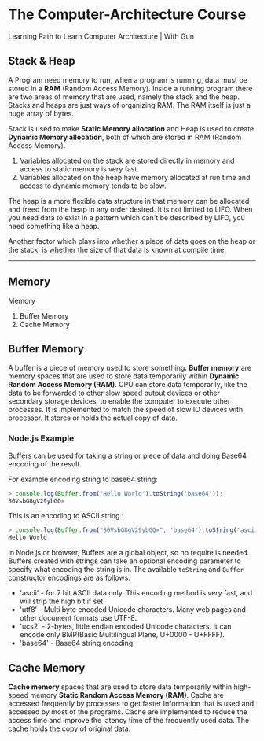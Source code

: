# The Computer-Architecture Course

 Learning Path to Learn Computer Architecture | With Gun



## Stack & Heap

A Program need memory to run, when a program is running, data must be stored in a **RAM** (Random Access Memory). Inside a running program there are two areas of memory that are used, namely the stack and the heap. Stacks and heaps are just ways of organizing RAM. The RAM itself is just a huge array of bytes.

Stack is used to make **Static Memory allocation** and Heap is used to create **Dynamic Memory allocation**, both of which are stored in RAM (Random Access Memory).

1. Variables allocated on the stack are stored directly in memory and access to static memory is very fast. 
2. Variables allocated on the heap have memory allocated at run time and access to dynamic memory tends to be slow.

The heap is a more flexible data structure in that memory can be allocated and freed from the heap in any order desired. It is not limited to LIFO. When you need data to exist in a pattern which can't be described by LIFO, you need something like a heap. 

Another factor which plays into whether a piece of data goes on the heap or the stack, is whether the size of that data is known at compile time.



---



## Memory

Memory

1. Buffer Memory
2. Cache Memory



## Buffer Memory

A buffer is a piece of memory used to store something. **Buffer memory** are memory spaces that are used to store data temporarily within **Dynamic Random Access Memory (RAM)**. CPU can store data temporarily, like the data to be forwarded to other slow speed output devices or other secondary storage devices, to enable the computer to execute other processes. It is implemented to match the speed of slow IO devices with processor. It stores or holds the actual copy of data.



### Node.js Example

[Buffers](http://nodejs.org/docs/latest/api/buffer.html) can be used for taking a string or piece of data and doing Base64 encoding of the result. 

For example encoding string to base64 string:

```javascript
> console.log(Buffer.from("Hello World").toString('base64'));
SGVsbG8gV29ybGQ=
```

 This is an encoding to ASCII string :

```javascript
> console.log(Buffer.from("SGVsbG8gV29ybGQ=", 'base64').toString('ascii'))
Hello World
```

In Node.js or browser, Buffers are a global object, so no require is needed. Buffers created with strings can take an optional encoding parameter to specify what encoding the string is in. The available `toString` and `Buffer` constructor encodings are as follows:

- 'ascii' - for 7 bit ASCII data only. This encoding method is very fast, and will strip the high bit if set.
- 'utf8' - Multi byte encoded Unicode characters. Many web pages and other document formats use UTF-8.
- 'ucs2' - 2-bytes, little endian encoded Unicode characters. It can encode only BMP(Basic Multilingual Plane, U+0000 - U+FFFF).
- 'base64' - Base64 string encoding.



## Cache Memory

**Cache memory** spaces that are used to store data temporarily within high-speed memory **Static Random Access Memory (RAM)**. Cache are accessed frequently by processes to get faster Information that is used and accessed by most of the programs.   Cache are implemented to reduce the access time and improve the latency time of the frequently used data. The cache holds the copy of original data.   